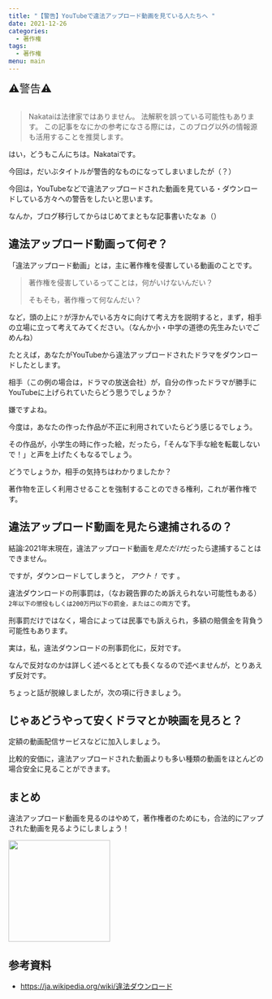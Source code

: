 ```yaml
---
title: "【警告】YouTubeで違法アップロード動画を見ている人たちへ "
date: 2021-12-26
categories:
  - 著作権
tags:
  - 著作権
menu: main
---
```


<span style="font-size: 150%" color="red">
⚠警告⚠ <br>
</span><br>

> Nakataiは法律家ではありません。
> 法解釈を誤っている可能性もあります。
> この記事をなにかの参考になさる際には，このブログ以外の情報源も活用することを推奨します。

はい，どうもこんにちは。Nakataiです。

今回は，だいぶタイトルが警告的なものになってしまいましたが（？）

今回は，YouTubeなどで違法アップロードされた動画を見ている・ダウンロードしている方々への警告をしたいと思います。

なんか，ブログ移行してからはじめてまともな記事書いたなぁ（）

## 違法アップロード動画って何ぞ？

「違法アップロード動画」とは，主に著作権を侵害している動画のことです。

> 著作権を侵害しているってことは，何がいけないんだい？
>
> そもそも，著作権って何なんだい？

など，頭の上に`？`が浮かんでいる方々に向けて考え方を説明すると，まず，相手の立場に立って考えてみてください。（なんか小・中学の道徳の先生みたいでごめんね）

たとえば，あなたがYouTubeから違法アップロードされたドラマをダウンロードしたとします。

相手（この例の場合は，ドラマの放送会社）が，自分の作ったドラマが勝手にYouTubeに上げられていたらどう思うでしょうか？

嫌ですよね。

今度は，あなたの作った作品が不正に利用されていたらどう感じるでしょう。

その作品が，小学生の時に作った絵，だったら，「そんな下手な絵を転載しないで！」と声を上げたくもなるでしょう。

どうでしょうか，相手の気持ちはわかりましたか？

著作物を正しく利用させることを強制することのできる権利，これが著作権です。

## 違法アップロード動画を見たら逮捕されるの？

結論:2021年末現在，違法アップロード動画を*見ただけ*だったら逮捕することはできません。

ですが，ダウンロードしてしまうと， *アウト！* です 。

違法ダウンロードの刑事罰は，（なお親告罪のため訴えられない可能性もある）`2年以下の懲役もしくは200万円以下の罰金，またはこの両方`です。

刑事罰だけではなく，場合によっては民事でも訴えられ，多額の賠償金を背負う可能性もあります。

実は，私，違法ダウンロードの刑事罰化に，反対です。

なんで反対なのかは詳しく述べるととても長くなるので述べませんが，とりあえず反対です。

ちょっと話が脱線しましたが，次の項に行きましょう。

## じゃあどうやって安くドラマとか映画を見ろと？

定額の動画配信サービスなどに加入しましょう。

比較的安価に，違法アップロードされた動画よりも多い種類の動画をほとんどの場合安全に見ることができます。

## まとめ

違法アップロード動画を見るのはやめて，著作権者のためにも，合法的にアップされた動画を見るようにしましょう！

<img src="https://i.imgur.com/NA6RKr1.png" width="200">

## 参考資料

- <https://ja.wikipedia.org/wiki/違法ダウンロード>

<Disqus>
